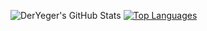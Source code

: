 ![DerYeger's GitHub Stats](https://github-readme-stats.vercel.app/api?username=DerYeger&count_private=true&show_icons=true&hide_border=true&include_all_commits=true)
[![Top Languages](https://github-readme-stats.vercel.app/api/top-langs/?username=DerYeger&layout=compact&hide_border=true)](https://github.com/anuraghazra/github-readme-stats)
